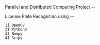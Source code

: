 Parallel and Distributed Computing Project --

License Plate Recognition using --

	1] OpenCV
	2] Python3
	3] Numpy
	4] Scipy
